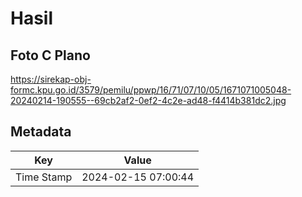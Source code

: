 # Hasil

## Foto C Plano

https://sirekap-obj-formc.kpu.go.id/3579/pemilu/ppwp/16/71/07/10/05/1671071005048-20240214-190555--69cb2af2-0ef2-4c2e-ad48-f4414b381dc2.jpg


## Metadata

| Key        | Value               |
| ---------- | ------------------- |
| Time Stamp | 2024-02-15 07:00:44 |



